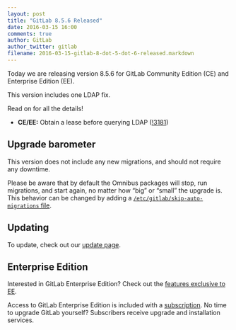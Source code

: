 ```yaml
---
layout: post
title: "GitLab 8.5.6 Released"
date: 2016-03-15 16:00
comments: true
author: GitLab
author_twitter: gitlab
filename: 2016-03-15-gitlab-8-dot-5-dot-6-released.markdown
---
```


Today we are releasing version 8.5.6 for GitLab Community Edition (CE) and
Enterprise Edition (EE).

This version includes one LDAP fix.

Read on for all the details!

<!-- more -->

- **CE/EE:** Obtain a lease before querying LDAP ([!3181])

[!3181]: https://gitlab.com/gitlab-org/gitlab-ce/merge_requests/3181

## Upgrade barometer

This version does not include any new migrations, and should not require
any downtime.

Please be aware that by default the Omnibus packages will stop, run migrations,
and start again, no matter how “big” or “small” the upgrade is. This behavior
can be changed by adding a [`/etc/gitlab/skip-auto-migrations`
file](http://doc.gitlab.com/omnibus/update/README.html).

## Updating

To update, check out our [update page](https://about.gitlab.com/update).

## Enterprise Edition

Interested in GitLab Enterprise Edition? Check out the [features exclusive to
EE](https://about.gitlab.com/features/#enterprise).

Access to GitLab Enterprise Edition is included with a [subscription](https://about.gitlab.com/pricing/).
No time to upgrade GitLab yourself? Subscribers receive upgrade and installation
services.
